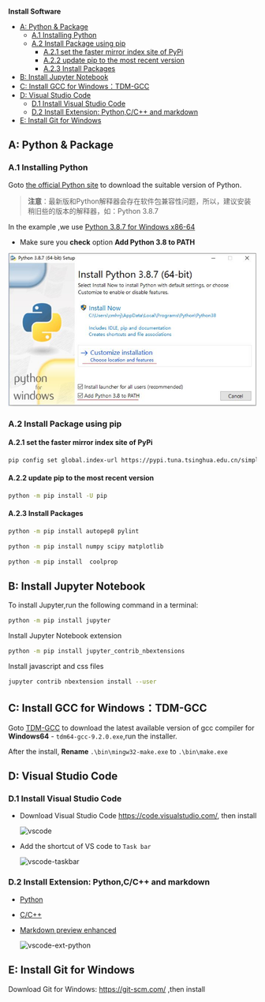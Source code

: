 

**Install Software**


<!-- TOC -->

- [A: Python & Package](#a-python--package)
  - [A.1 Installing Python](#a1-installing-python)
  - [A.2 Install Package using pip](#a2-install-package-using-pip)
    - [A.2.1 set the faster mirror index site of PyPi](#a21-set-the-faster-mirror-index-site-of-pypi)
    - [A.2.2 update pip to the most recent version](#a22-update-pip-to-the-most-recent-version)
    - [A.2.3 Install  Packages](#a23-install--packages)
- [B: Install Jupyter Notebook](#b-install-jupyter-notebook)
- [C: Install GCC for Windows：TDM-GCC](#c-install-gcc-for-windowstdm-gcc)
- [D: Visual Studio Code](#d-visual-studio-code)
  - [D.1 Install Visual Studio Code](#d1-install-visual-studio-code)
  - [D.2 Install Extension: Python,C/C++ and markdown](#d2-install-extension-pythoncc-and-markdown)
- [E: Install Git for Windows](#e-install-git-for-windows)

<!-- /TOC -->
## A: Python & Package

### A.1 Installing Python 

Goto [the official Python site](https://www.python.org/downloads/) to download the suitable version of Python.

>**注意**：最新版和Python解释器会存在软件包兼容性问题，所以，建议安装稍旧些的版本的解释器，如：Python 3.8.7

In the example ,we use [Python 3.8.7 for Windows x86-64](https://www.python.org/ftp/python/3.8.7/python-3.8.7-amd64.exe)  

*  Make sure you **check** option **Add Python 3.8 to PATH**

  ![Python3-install-path](./img/python38-install-path.jpg) 

### A.2 Install Package using pip

#### A.2.1 set the faster mirror index site of PyPi


```bash
pip config set global.index-url https://pypi.tuna.tsinghua.edu.cn/simple
```

#### A.2.2 update pip to the most recent version

```bash
python -m pip install -U pip
```

#### A.2.3 Install  Packages

```bash  
python -m pip install autopep8 pylint
```

```bash   
python -m pip install numpy scipy matplotlib
``` 

```bash   
python -m pip install  coolprop 
``` 

## B: Install Jupyter Notebook

To install Jupyter,run the following command in a terminal:

```bash   
python -m pip install jupyter
```

Install Jupyter Notebook extension

```bash   
python -m pip install jupyter_contrib_nbextensions
```

Install javascript and css files

```bash   
jupyter contrib nbextension install --user
```

## C: Install GCC for Windows：TDM-GCC

Goto [TDM-GCC](https://jmeubank.github.io/tdm-gcc/) to download the latest available version of gcc compiler for **Windows64** - `tdm64-gcc-9.2.0.exe`,run the installer.

After the install, **Rename**  `.\bin\mingw32-make.exe` to  `.\bin\make.exe`

## D: Visual Studio Code

### D.1 Install Visual Studio Code 
 
* Download  Visual Studio Code https://code.visualstudio.com/, then install

   ![vscode](./img/vscode.jpg)

* Add the shortcut of VS code to `Task bar`

   ![vscode-taskbar](./img/vscode-taskbar.jpg)
 
### D.2 Install Extension: Python,C/C++ and markdown

* [Python](https://code.visualstudio.com/docs/languages/python)

* [C/C++](https://code.visualstudio.com/docs/languages/cpp)

* [Markdown preview enhanced](https://shd101wyy.github.io/markdown-preview-enhanced/#/zh-cn/)
        
  ![vscode-ext-python](./img/vscode-ext-python.jpg)

## E: Install Git for Windows

Download Git for Windows: https://git-scm.com/ ,then install

